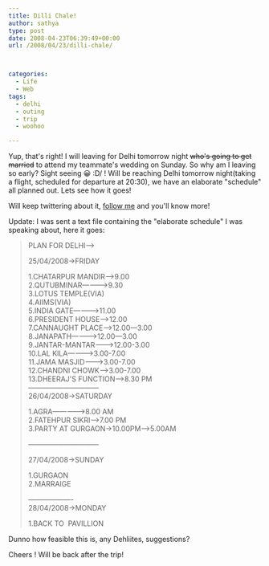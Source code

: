 ```yaml
---
title: Dilli Chale!
author: sathya
type: post
date: 2008-04-23T06:39:49+00:00
url: /2008/04/23/dilli-chale/



categories:
  - Life
  - Web
tags:
  - delhi
  - outing
  - trip
  - woohoo

---
```

Yup, that's right! I will leaving for Delhi tomorrow night <span style="text-decoration: line-through;">who's </span><span style="text-decoration: line-through;">going to get married</span> to attend my teammate's wedding on Sunday. So why am I leaving so early? Sight seeing 😀 \:D/ ! Will be reaching Delhi tomorrow night(taking a flight, scheduled for departure at 20:30), we have an elaborate "schedule" all planned out. Lets see how it goes!

Will keep twittering about it, <a href="https://www.twitter.com/sathyabhat/" target="_blank">follow me</a> and you'll know more!

Update: I was sent a text file containing the "elaborate schedule" I was speaking about, here it goes:

<!--more-->

> PLAN FOR DELHI&#8212;->
> 
> 25/04/2008->FRIDAY
> 
> 1.CHATARPUR MANDIR&#8212;->9.00  
> 2.QUTUBMINAR&#8212;&#8212;&#8212;->9.30  
> 3.LOTUS TEMPLE(VIA)  
> 4.AIIMS(VIA)  
> 5.INDIA GATE&#8212;&#8212;&#8212;->11.00  
> 6.PRESIDENT HOUSE&#8212;->12.00  
> 7.CANNAUGHT PLACE&#8212;->12.00&#8212;3.00  
> 8.JANAPATH&#8212;&#8212;&#8212;&#8212;>12.00&#8212;3.00  
> 9.JANTAR-MANTAR&#8212;&#8212;->12.00-3.00  
> 10.LAL KILA&#8212;&#8212;&#8212;->3.00-7.00  
> 11.JAMA MASJID&#8212;&#8212;->3.00-7.00  
> 12.CHANDNI CHOWK&#8212;&#8212;>3.00-7.00  
> 13.DHEERAJ'S FUNCTION&#8212;>8.30 PM  
> &#8212;&#8212;&#8212;&#8212;&#8212;&#8212;&#8212;&#8212;&#8212;&#8212;  
> 26/04/2008->SATURDAY
> 
> 1.AGRA&#8212;&#8212;&#8212;&#8212;->8.00 AM  
> 2.FATEHPUR SIKRI&#8212;>7.00 PM  
> 3.PARTY AT GURGAON->10.00PM&#8212;>5.00AM
> 
> &#8212;&#8212;&#8212;&#8212;&#8212;&#8212;&#8212;&#8212;&#8212;&#8212;
> 
> 27/04/2008->SUNDAY
> 
> 1.GURGAON  
> 2.MARRAIGE
> 
> &#8212;&#8212;&#8212;&#8212;&#8212;&#8212;-  
> 28/04/2008->MONDAY
> 
> 1.BACK TO  PAVILLION

Dunno how feasible this is, any Dehliites, suggestions?

Cheers ! Will be back after the trip!
